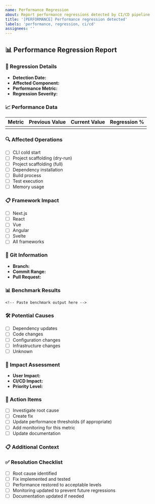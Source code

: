 ```yaml
---
name: Performance Regression
about: Report performance regressions detected by CI/CD pipeline
title: '[PERFORMANCE] Performance regression detected'
labels: 'performance, regression, ci/cd'
assignees: ''
---
```


## 📊 Performance Regression Report

### 🚨 Regression Details
- **Detection Date:** <!-- When was this detected -->
- **Affected Component:** <!-- CLI, specific framework, etc. -->
- **Performance Metric:** <!-- e.g., scaffold time, build time, memory usage -->
- **Regression Severity:** <!-- Critical (>20%), High (10-20%), Medium (5-10%) -->

### 📈 Performance Data
| Metric | Previous Value | Current Value | Regression % |
|--------|----------------|---------------|--------------|
| <!-- Metric name --> | <!-- Previous --> | <!-- Current --> | <!-- % --> |

### 🔍 Affected Operations
<!-- Check all that apply -->
- [ ] CLI cold start
- [ ] Project scaffolding (dry-run)
- [ ] Project scaffolding (full)
- [ ] Dependency installation
- [ ] Build process
- [ ] Test execution
- [ ] Memory usage

### 📋 Framework Impact
<!-- Check all that apply -->
- [ ] Next.js
- [ ] React
- [ ] Vue
- [ ] Angular
- [ ] Svelte
- [ ] All frameworks

### 🔄 Git Information
- **Branch:** <!-- Branch where regression was detected -->
- **Commit Range:** <!-- Range of commits that may have caused this -->
- **Pull Request:** <!-- If applicable -->

### 📊 Benchmark Results
```
<!-- Paste benchmark output here -->
```

### 🛠 Potential Causes
<!-- List potential causes for the regression -->
- [ ] Dependency updates
- [ ] Code changes
- [ ] Configuration changes
- [ ] Infrastructure changes
- [ ] Unknown

### 🎯 Impact Assessment
- **User Impact:** <!-- How does this affect end users -->
- **CI/CD Impact:** <!-- How does this affect the pipeline -->
- **Priority Level:** <!-- Critical, High, Medium, Low -->

### 🚀 Action Items
- [ ] Investigate root cause
- [ ] Create fix
- [ ] Update performance thresholds (if appropriate)
- [ ] Add monitoring for this metric
- [ ] Update documentation

### 📋 Additional Context
<!-- Any additional information that might be helpful -->

### ✅ Resolution Checklist
- [ ] Root cause identified
- [ ] Fix implemented and tested
- [ ] Performance restored to acceptable levels
- [ ] Monitoring updated to prevent future regressions
- [ ] Documentation updated if needed